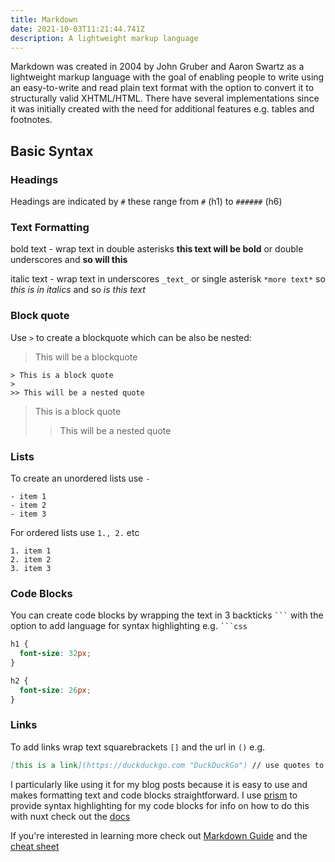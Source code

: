 ```yaml
---
title: Markdown
date: 2021-10-03T11:21:44.741Z
description: A lightweight markup language
---
```

Markdown was created in 2004 by John Gruber and Aaron Swartz as a lightweight markup language with the goal of enabling people to write using an easy-to-write and read plain text format with the option to convert it to structurally valid XHTML/HTML. There have several implementations since it was initially created with the need for additional features e.g. tables and footnotes.

## Basic Syntax

### Headings

Headings are indicated by `#` these range from `#` (h1) to `######` (h6)

### Text Formatting

bold text - wrap text in double asterisks **this text will be bold** or double underscores and __so will this__

italic text - wrap text in underscores `_text_` or single asterisk `*more text*` so _this is in italics_ and so *is this text*

### Block quote

Use `>` to create a blockquote which can be also be nested:

> This will be a blockquote

```
> This is a block quote
>
>> This will be a nested quote
```

> This is a block quote
>
>> This will be a nested quote

### Lists

To create an unordered lists use `-`

```
- item 1
- item 2
- item 3
```

For ordered lists use `1., 2.` etc

```
1. item 1
2. item 2
3. item 3
```

### Code Blocks

You can create code blocks by wrapping the text in 3 backticks ` ``` ` with the option to add language for syntax highlighting e.g. ` ```css `

```css
h1 {
  font-size: 32px;
}

h2 {
  font-size: 26px;
}
```

### Links

To add links wrap text squarebrackets `[]` and the url in `()` e.g.

```markdown
[this is a link](https://duckduckgo.com "DuckDuckGo") // use quotes to add an optional title to your link
```

I particularly like using it for my blog posts because it is easy to use and makes formatting text and code blocks straightforward. I use [prism](https://prismjs.com/) to provide syntax highlighting for my code blocks for info on how to do this with nuxt check out the [docs](https://nuxtjs.org/docs/directory-structure/content#syntax-highlighting)

If you're interested in learning more check out [Markdown Guide](https://www.markdownguide.org/) and the [cheat sheet](https://www.markdownguide.org/cheat-sheet/)